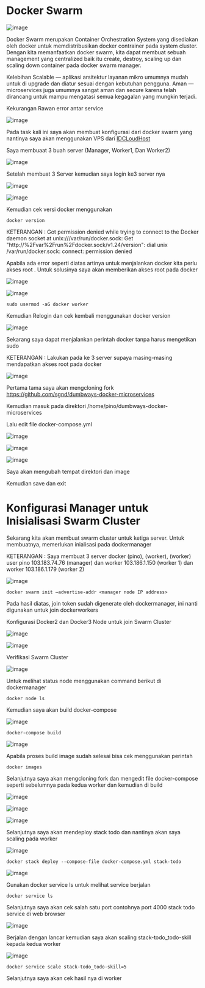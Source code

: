 # Docker Swarm

![image](https://user-images.githubusercontent.com/106061407/173556733-3eb91639-b5d2-4ff9-8167-d26237204c72.png)

Docker Swarm merupakan Container Orchestration System yang disediakan oleh docker untuk memdistribusikan docker contrainer pada system cluster. Dengan kita memanfaatkan docker swarm, kita dapat membuat sebuah management yang centralized baik itu create, destroy, scaling up dan scaling down container pada docker swarm manager.

Kelebihan
Scalable — aplikasi arsitektur layanan mikro umumnya mudah untuk di upgrade dan diatur sesuai dengan kebutuhan pengguna.
Aman — microservices juga umumnya sangat aman dan secure karena telah dirancang untuk mampu mengatasi semua kegagalan yang mungkin terjadi.

Kekurangan 
Rawan error antar service

![image](https://user-images.githubusercontent.com/106061407/173557011-b6eb2a36-6044-46f8-bcd2-8cc40af49834.png)

Pada task kali ini saya akan membuat konfigurasi dari docker swarm yang nantinya saya akan menggunakan VPS dari [IDCLoudHost](idcloudhost.com)


Saya membuaat 3 buah server (Manager, Worker1, Dan Worker2)

![image](https://user-images.githubusercontent.com/106061407/173571159-c7ff9217-54b7-42e7-baeb-008910d6158a.png)

Setelah membuat 3 Server kemudian saya login ke3 server nya

![image](https://user-images.githubusercontent.com/106061407/173571087-f924c28b-931b-42a3-9bf0-4bf85280d216.png)

![image](https://user-images.githubusercontent.com/106061407/173571324-147c9817-23de-4305-ba38-de55cdef7479.png)


Kemudian cek versi docker menggunakan 

```
docker version
```

KETERANGAN : Got permission denied while trying to connect to the Docker daemon socket at unix:///var/run/docker.sock: Get "http://%2Fvar%2Frun%2Fdocker.sock/v1.24/version": dial unix /var/run/docker.sock: connect: permission denied

Apabila ada error seperti diatas artinya untuk menjalankan docker kita perlu akses root . Untuk solusinya saya akan memberikan akses root pada docker

![image](https://user-images.githubusercontent.com/106061407/173571609-f4dd2db3-60e8-4340-8d86-6eae4a79bb9f.png)

![image](https://user-images.githubusercontent.com/106061407/173571792-a3f1d07f-ebb7-410e-9cdc-5bdbaf586f3a.png)


```
sudo usermod -aG docker worker
```

Kemudian Relogin dan cek kembali menggunakan docker version

![image](https://user-images.githubusercontent.com/106061407/173571893-9b34792d-524a-4ba0-abf7-344c2979a4aa.png)

Sekarang saya dapat menjalankan perintah docker tanpa harus mengetikan sudo

KETERANGAN : Lakukan pada ke 3 server supaya masing-masing mendapatkan akses root pada docker



![image](https://user-images.githubusercontent.com/106061407/173575556-faf62a28-b290-4412-818a-a9ce7ae0ebee.png)


Pertama tama saya akan mengcloning fork https://github.com/sgnd/dumbways-docker-microservices

Kemudian masuk pada direktori /home/pino/dumbways-docker-microservices

Lalu edit file docker-compose.yml

![image](https://user-images.githubusercontent.com/106061407/173576768-1aed50c7-950e-4079-ba6a-60e045c84ca3.png)

![image](https://user-images.githubusercontent.com/106061407/173577030-c34524da-5096-4a1f-9ff9-8cf55f9bde2a.png)

![image](https://user-images.githubusercontent.com/106061407/173589895-a0577a8b-c372-47be-aaf2-84a0a897f905.png)

Saya akan mengubah tempat direktori dan image

Kemudian save dan exit

# Konfigurasi Manager untuk Inisialisasi Swarm Cluster

Sekarang kita akan membuat swarm cluster untuk ketiga server. Untuk membuatnya, memerlukan inialisasi pada dockermanager 

KETERANGAN : Saya membuat 3 server docker (pino), (worker), (worker)
user pino 103.183.74.76 (manager) dan worker 103.186.1.150 (worker 1) dan worker 103.186.1.179 (worker 2)

![image](https://user-images.githubusercontent.com/106061407/173579806-8ca2de48-f576-46cc-ad64-4ca92bd3c6d3.png)


```
docker swarm init –advertise-addr <manager node IP address>
```

Pada hasil diatas, join token sudah digenerate oleh dockermanager, ini nanti digunakan untuk join dockerworkers


Konfigurasi Docker2 dan Docker3 Node untuk join Swarm Cluster

![image](https://user-images.githubusercontent.com/106061407/173580512-4cdde54b-009e-4da8-9995-12359a64b170.png)

![image](https://user-images.githubusercontent.com/106061407/173580556-c235add2-8798-4a30-bb7a-a1586f3f8e62.png)



Verifikasi Swarm Cluster

![image](https://user-images.githubusercontent.com/106061407/173580993-783baecd-1221-4993-aa7b-68b9a90f0bb6.png)

Untuk melihat status node menggunakan command berikut di dockermanager

```
docker node ls
```

Kemudian saya akan build docker-compose 

![image](https://user-images.githubusercontent.com/106061407/173589955-35954769-4eb0-4310-84e9-5b35a239cd55.png)

```
docker-compose build
```

![image](https://user-images.githubusercontent.com/106061407/173592799-070f6556-da3a-4dc8-8657-041d9066e98e.png)

Apabila proses build image sudah selesai bisa cek menggunakan perintah 

```
docker images
```

Selanjutnya saya akan mengcloning fork dan mengedit file docker-compose seperti sebelumnya pada kedua worker dan kemudian di build

![image](https://user-images.githubusercontent.com/106061407/173599135-a66144e2-a227-49d7-ac35-f74e0856dd1f.png)

![image](https://user-images.githubusercontent.com/106061407/173599526-4a8720f0-53b8-4547-9f49-8c58241ef48a.png)

![image](https://user-images.githubusercontent.com/106061407/173600004-d56cd299-0fe5-4367-8bdb-d5fd6c21d0a4.png)



Selanjutnya saya akan mendeploy stack todo dan nantinya akan saya scaling pada worker

![image](https://user-images.githubusercontent.com/106061407/173596689-6ea579bc-3b90-44e9-8d11-1e88eb34de65.png)


```
docker stack deploy --compose-file docker-compose.yml stack-todo
```
![image](https://user-images.githubusercontent.com/106061407/173596753-a554d5d4-3ab5-43c0-a9a9-fc270e4a9ac8.png)

Gunakan docker service ls untuk melihat service berjalan

```
docker service ls
```

Selanjutnya saya akan cek salah satu port contohnya port 4000 stack todo service di web browser

![image](https://user-images.githubusercontent.com/106061407/173597101-d6105dd6-a2c1-4f35-b35d-d86c24364419.png)

Berjalan dengan lancar kemudian saya akan scaling stack-todo_todo-skill kepada kedua worker 

![image](https://user-images.githubusercontent.com/106061407/173604877-c7625c8f-5589-4b61-8bda-3cf822d2a3c2.png)

```
docker service scale stack-todo_todo-skill=5
```

Selanjutnya saya akan cek hasil nya di worker
